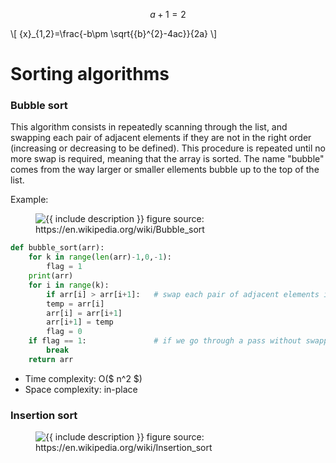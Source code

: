 <script type="text/javascript"src="http://cdn.mathjax.org/mathjax/latest/MathJax.js?config=TeX-AMS-MML_HTMLorMML"></script>
```math
a+1=2
```
\\[ {x}_{1,2}=\frac{-b\pm \sqrt{{b}^{2}-4ac}}{2a} \\]

# Sorting algorithms

### Bubble sort

This algorithm consists in repeatedly scanning through the list, and swapping each pair of adjacent elements if they are not in the right order (increasing or decreasing to be defined). This procedure is repeated until no more swap is required, meaning that the array is sorted. The name "bubble" comes from the way larger or smaller ellements bubble up to the top of the list.

Example:

<figure class="image">
  <img src="https://upload.wikimedia.org/wikipedia/commons/c/c8/Bubble-sort-example-300px.gif" alt="{{ include description }}">
  figure source: https://en.wikipedia.org/wiki/Bubble_sort
</figure>

```python
def bubble_sort(arr):
    for k in range(len(arr)-1,0,-1):       
        flag = 1   
	print(arr)
	for i in range(k):
	    if arr[i] > arr[i+1]:   # swap each pair of adjacent elements if they are not in increasing order
	    temp = arr[i]
	    arr[i] = arr[i+1]
	    arr[i+1] = temp
	    flag = 0
	if flag == 1:               # if we go through a pass without swapping, the array is already sorted
	    break
	return arr
```

* Time complexity: O($ n^2 $)
* Space complexity: in-place
 
### Insertion sort

<figure class="image">
  <img src="https://upload.wikimedia.org/wikipedia/commons/0/0f/Insertion-sort-example-300px.gif" alt="{{ include description }}">
  figure source: https://en.wikipedia.org/wiki/Insertion_sort
</figure>

